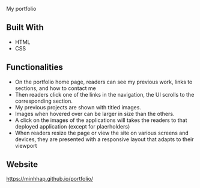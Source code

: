 My portfolio

## Built With
* HTML
* CSS

## Functionalities
* On the portfolio home page, readers can see my previous work, links to sections, and how to contact me
* Then readers click one of the links in the navigation, the UI scrolls to the corresponding section.
* My previous projects are shown with titled images.
* Images when hovered over can be larger in size than the others.
* A click on the images of the applications will takes the readers to that deployed application (except for plaerholders)
* When readers resize the page or view the site on various screens and devices, they are presented with a responsive layout that adapts to their viewport


## Website
https://minhhap.github.io/portfolio/
